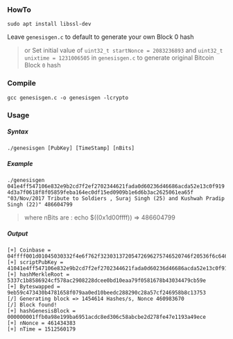 ### HowTo

`sudo apt install libssl-dev`

Leave `genesisgen.c` to default to generate your own Block 0 hash

>or Set initial value of `uint32_t startNonce = 2083236893` and `uint32_t unixtime = 1231006505` in `genesisgen.c` to generate original Bitcoin Block `0` hash

### Compile
`gcc genesisgen.c -o genesisgen -lcrypto`

### Usage

##### Syntax
`./genesisgen [PubKey] [TimeStamp] [nBits]`

##### Example 
`./genesisgen 041e4ff547106e832e9b2cd7f2ef2702344621fada0d60236d46686acda52e13c0f9194d3a7f0618f8f05859feba164ec0df15ed0909b1e6d6b3ac2625061ea65f "03/Nov/2017 Tribute to Soldiers , Suraj Singh (25) and Kushwah Pradip Singh (22)" 486604799`

>where nBits are : echo $((0x1d00ffff)) => 486604799

##### Output
```
[+] Coinbase = 04ffff001d01045030332f4e6f762f32303137205472696275746520746f20536f6c6469657273202c20537572616a2053696e6768202832352920616e64204b757368776168205072616469702053696e67682028323229
[+] scriptPubKey = 41041e4ff547106e832e9b2cd7f2ef2702344621fada0d60236d46686acda52e13c0f9194d3a7f0618f8f05859feba164ec0df15ed0909b1e6d6b3ac2625061ea65fac
[+] hashMerkleRoot = 5337c1b8586924cf578ac2908228dcee0bd10eaa79f0581678b43034479cb59e
[+] Byteswapped = 9eb59c473430b4781658f079aa0ed10beedc288290c28a57cf246958b8c13753
[/] Generating block => 1454614 Hashes/s, Nonce 460983670
[/] Block found!
[+] hashGenesisBlock = 000000001ffb0a98e199ba6951acdc8ed306c58abcbe2d278fe47e1193a49ece
[+] nNonce = 461434383
[+] nTime = 1512560179
```